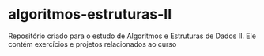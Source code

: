 # algoritmos-estruturas-II

Repositório criado para o estudo de Algoritmos e Estruturas de Dados II. Ele contém exercícios e projetos relacionados ao curso
